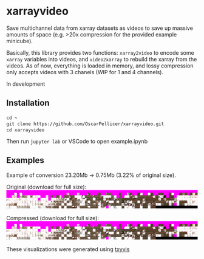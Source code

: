 # xarrayvideo
Save multichannel data from xarray datasets as videos to save up massive amounts of space (e.g. >20x compression for the provided example minicube).

Basically, this library provides two functions: `xarray2video` to encode some `xarray` variables into videos, and `video2xarray` to rebuild the xarray from the videos. As of now, everything is loaded in memory, and lossy compression only accepts videos with 3 chanels (WIP for 1 and 4 channels).

In development

## Installation 

```
cd ~
git clone https://github.com/OscarPellicer/xarrayvideo.git
cd xarrayvideo
```

Then run `jupyter lab` or VSCode to open example.ipynb

## Examples

Example of conversion 23.20Mb -> 0.75Mb (3.22% of original size).

Original (download for full size):
![Original image](img_orig.jpg)

Compressed (download for full size):
![Compressed image](img_comp.jpg)

These visualizations were generated using [txyvis](https://github.com/OscarPellicer/txyvis)
